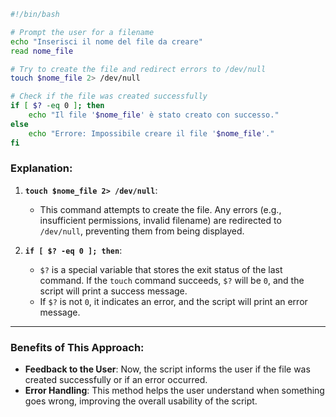 

```bash
#!/bin/bash

# Prompt the user for a filename
echo "Inserisci il nome del file da creare"
read nome_file

# Try to create the file and redirect errors to /dev/null
touch $nome_file 2> /dev/null

# Check if the file was created successfully
if [ $? -eq 0 ]; then
    echo "Il file '$nome_file' è stato creato con successo."
else
    echo "Errore: Impossibile creare il file '$nome_file'."
fi
```

### Explanation:

1. **`touch $nome_file 2> /dev/null`**:
   - This command attempts to create the file. Any errors (e.g., insufficient permissions, invalid filename) are redirected to `/dev/null`, preventing them from being displayed.

2. **`if [ $? -eq 0 ]; then`**:
   - `$?` is a special variable that stores the exit status of the last command. If the `touch` command succeeds, `$?` will be `0`, and the script will print a success message.
   - If `$?` is not `0`, it indicates an error, and the script will print an error message.

---

### Benefits of This Approach:

- **Feedback to the User**: Now, the script informs the user if the file was created successfully or if an error occurred.
- **Error Handling**: This method helps the user understand when something goes wrong, improving the overall usability of the script.

